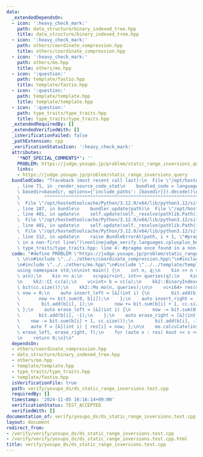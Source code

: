 ```yaml
---
data:
  _extendedDependsOn:
  - icon: ':heavy_check_mark:'
    path: data_structure/binary_indexed_tree.hpp
    title: data_structure/binary_indexed_tree.hpp
  - icon: ':heavy_check_mark:'
    path: others/coordinate_compression.hpp
    title: others/coordinate_compression.hpp
  - icon: ':heavy_check_mark:'
    path: others/mo.hpp
    title: others/mo.hpp
  - icon: ':question:'
    path: template/fastio.hpp
    title: template/fastio.hpp
  - icon: ':question:'
    path: template/template.hpp
    title: template/template.hpp
  - icon: ':question:'
    path: type_traits/type_traits.hpp
    title: type_traits/type_traits.hpp
  _extendedRequiredBy: []
  _extendedVerifiedWith: []
  _isVerificationFailed: false
  _pathExtension: cpp
  _verificationStatusIcon: ':heavy_check_mark:'
  attributes:
    '*NOT_SPECIAL_COMMENTS*': ''
    PROBLEM: https://judge.yosupo.jp/problem/static_range_inversions_query
    links:
    - https://judge.yosupo.jp/problem/static_range_inversions_query
  bundledCode: "Traceback (most recent call last):\n  File \"/opt/hostedtoolcache/Python/3.12.0/x64/lib/python3.12/site-packages/onlinejudge_verify/documentation/build.py\"\
    , line 71, in _render_source_code_stat\n    bundled_code = language.bundle(stat.path,\
    \ basedir=basedir, options={'include_paths': [basedir]}).decode()\n          \
    \         ^^^^^^^^^^^^^^^^^^^^^^^^^^^^^^^^^^^^^^^^^^^^^^^^^^^^^^^^^^^^^^^^^^^^^^^^^^^^^^^^^\n\
    \  File \"/opt/hostedtoolcache/Python/3.12.0/x64/lib/python3.12/site-packages/onlinejudge_verify/languages/cplusplus.py\"\
    , line 187, in bundle\n    bundler.update(path)\n  File \"/opt/hostedtoolcache/Python/3.12.0/x64/lib/python3.12/site-packages/onlinejudge_verify/languages/cplusplus_bundle.py\"\
    , line 401, in update\n    self.update(self._resolve(pathlib.Path(included), included_from=path))\n\
    \  File \"/opt/hostedtoolcache/Python/3.12.0/x64/lib/python3.12/site-packages/onlinejudge_verify/languages/cplusplus_bundle.py\"\
    , line 401, in update\n    self.update(self._resolve(pathlib.Path(included), included_from=path))\n\
    \  File \"/opt/hostedtoolcache/Python/3.12.0/x64/lib/python3.12/site-packages/onlinejudge_verify/languages/cplusplus_bundle.py\"\
    , line 312, in update\n    raise BundleErrorAt(path, i + 1, \"#pragma once found\
    \ in a non-first line\")\nonlinejudge_verify.languages.cplusplus_bundle.BundleErrorAt:\
    \ type_traits/type_traits.hpp: line 4: #pragma once found in a non-first line\n"
  code: "#define PROBLEM \"https://judge.yosupo.jp/problem/static_range_inversions_query\"\
    \ \n\n#include \"../../others/coordinate_compression.hpp\"\n#include \"../../data_structure/binary_indexed_tree.hpp\"\
    \n#include \"../../others/mo.hpp\"\n#include \"../../template/template.hpp\"\n\
    using namespace std;\n\nint main() {\n    int n, q;\n    kin >> n >> q;\n    vc<int>\
    \ a(n);\n    kin >> a;\n    vc<pair<int, int>> queries(q);\n    kin >> queries;\n\
    \n    kk2::CC cc(a);\n    vc<int> b = cc(a);\n    kk2::BinaryIndexedTree<int>\
    \ bit(cc.size());\n    kk2::Mo mo(n, queries);\n\n    vc<i64> res(q);\n    i64\
    \ now = 0;\n    auto insert_left = [&](int i) {\n        bit.add(b[i], 1);\n \
    \       now += bit.sum(0, b[i]);\n    };\n    auto insert_right = [&](int i) {\n\
    \        bit.add(b[i], 1);\n        now += bit.sum(b[i] + 1, cc.size());\n   \
    \ };\n    auto erase_left = [&](int i) {\n        now -= bit.sum(0, b[i]);\n \
    \       bit.add(b[i], -1);\n    };\n    auto erase_right = [&](int i) {\n    \
    \    now -= bit.sum(b[i] + 1, cc.size());\n        bit.add(b[i], -1);\n    };\n\
    \    auto f = [&](int i) { res[i] = now; };\n\n    mo.calculate(insert_left, insert_right,\
    \ erase_left, erase_right, f);\n    for (auto x : res) kout << x << \"\\n\";\n\
    \n    return 0;\n}\n"
  dependsOn:
  - others/coordinate_compression.hpp
  - data_structure/binary_indexed_tree.hpp
  - others/mo.hpp
  - template/template.hpp
  - type_traits/type_traits.hpp
  - template/fastio.hpp
  isVerificationFile: true
  path: verify/yosupo_ds/ds_static_range_inversions.test.cpp
  requiredBy: []
  timestamp: '2024-11-05 16:16:14+09:00'
  verificationStatus: TEST_ACCEPTED
  verifiedWith: []
documentation_of: verify/yosupo_ds/ds_static_range_inversions.test.cpp
layout: document
redirect_from:
- /verify/verify/yosupo_ds/ds_static_range_inversions.test.cpp
- /verify/verify/yosupo_ds/ds_static_range_inversions.test.cpp.html
title: verify/yosupo_ds/ds_static_range_inversions.test.cpp
---
```

